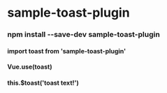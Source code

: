 # sample-toast-plugin

### npm install --save-dev sample-toast-plugin

#### import toast from 'sample-toast-plugin'
#### Vue.use(toast)
#### this.$toast('toast text!')